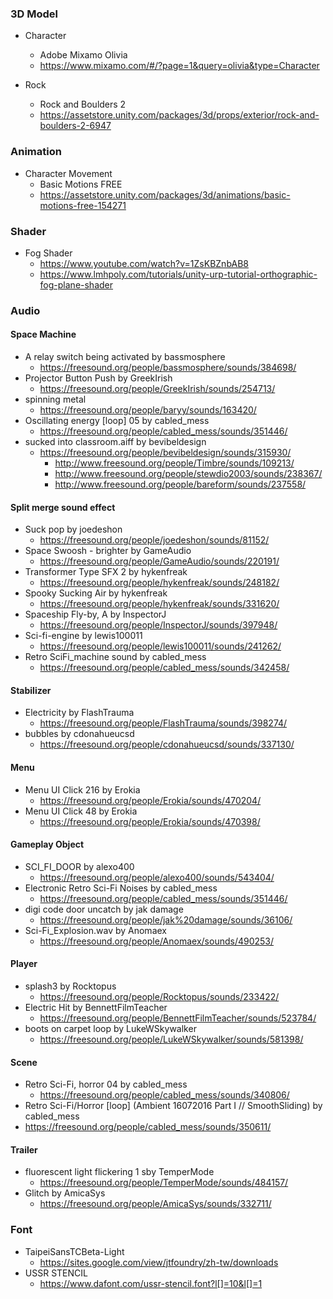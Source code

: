 ### 3D Model
- Character
  - Adobe Mixamo Olivia
  - https://www.mixamo.com/#/?page=1&query=olivia&type=Character

- Rock
  - Rock and Boulders 2
  - https://assetstore.unity.com/packages/3d/props/exterior/rock-and-boulders-2-6947

### Animation
- Character Movement
  - Basic Motions FREE
  - https://assetstore.unity.com/packages/3d/animations/basic-motions-free-154271

### Shader
- Fog Shader
  - https://www.youtube.com/watch?v=1ZsKBZnbAB8
  - https://www.lmhpoly.com/tutorials/unity-urp-tutorial-orthographic-fog-plane-shader

### Audio
#### Space Machine
- A relay switch being activated by bassmosphere
  - https://freesound.org/people/bassmosphere/sounds/384698/
- Projector Button Push by GreekIrish
  - https://freesound.org/people/GreekIrish/sounds/254713/
- spinning metal
  - https://freesound.org/people/baryy/sounds/163420/
- Oscillating energy [loop] 05 by cabled_mess
  - https://freesound.org/people/cabled_mess/sounds/351446/
- sucked into classroom.aiff by bevibeldesign
  - https://freesound.org/people/bevibeldesign/sounds/315930/
    - http://www.freesound.org/people/Timbre/sounds/109213/
    - http://www.freesound.org/people/stewdio2003/sounds/238367/
    - http://www.freesound.org/people/bareform/sounds/237558/

#### Split merge sound effect
- Suck pop by joedeshon
  - https://freesound.org/people/joedeshon/sounds/81152/
- Space Swoosh - brighter by GameAudio
  - https://freesound.org/people/GameAudio/sounds/220191/
- Transformer Type SFX 2 by hykenfreak
  - https://freesound.org/people/hykenfreak/sounds/248182/
- Spooky Sucking Air by hykenfreak
  - https://freesound.org/people/hykenfreak/sounds/331620/
- Spaceship Fly-by, A by InspectorJ
  - https://freesound.org/people/InspectorJ/sounds/397948/
- Sci-fi-engine by lewis100011
  - https://freesound.org/people/lewis100011/sounds/241262/
- Retro SciFi_machine sound by cabled_mess
  - https://freesound.org/people/cabled_mess/sounds/342458/

#### Stabilizer
- Electricity by FlashTrauma
  - https://freesound.org/people/FlashTrauma/sounds/398274/
- bubbles by cdonahueucsd
  - https://freesound.org/people/cdonahueucsd/sounds/337130/

#### Menu
- Menu UI Click 216 by Erokia
  - https://freesound.org/people/Erokia/sounds/470204/
- Menu UI Click 48 by Erokia
  - https://freesound.org/people/Erokia/sounds/470398/

#### Gameplay Object
- SCI_FI_DOOR by alexo400
  - https://freesound.org/people/alexo400/sounds/543404/
- Electronic Retro Sci-Fi Noises by cabled_mess
  - https://freesound.org/people/cabled_mess/sounds/351446/
- digi code door uncatch by jak damage
  - https://freesound.org/people/jak%20damage/sounds/36106/
- Sci-Fi_Explosion.wav by Anomaex
  - https://freesound.org/people/Anomaex/sounds/490253/

#### Player
- splash3 by Rocktopus
  - https://freesound.org/people/Rocktopus/sounds/233422/
- Electric Hit by BennettFilmTeacher
  - https://freesound.org/people/BennettFilmTeacher/sounds/523784/
- boots on carpet loop by LukeWSkywalker
  - https://freesound.org/people/LukeWSkywalker/sounds/581398/

#### Scene
- Retro Sci-Fi, horror 04 by cabled_mess
  - https://freesound.org/people/cabled_mess/sounds/340806/
- Retro Sci-Fi/Horror [loop] (Ambient 16072016 Part I // SmoothSliding) by cabled_mess
- https://freesound.org/people/cabled_mess/sounds/350611/

#### Trailer
- fluorescent light flickering 1 sby TemperMode
  - https://freesound.org/people/TemperMode/sounds/484157/
- Glitch by AmicaSys
  - https://freesound.org/people/AmicaSys/sounds/332711/

### Font
- TaipeiSansTCBeta-Light
  - https://sites.google.com/view/jtfoundry/zh-tw/downloads
- USSR STENCIL
  - https://www.dafont.com/ussr-stencil.font?l[]=10&l[]=1